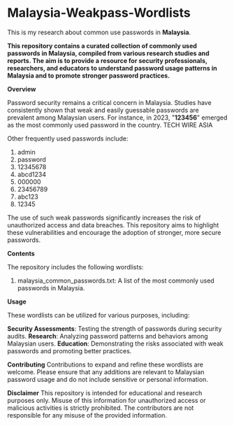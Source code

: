 # Malaysia-Weakpass-Wordlists
This is my research about common use passwords in **Malaysia**.

**This repository contains a curated collection of commonly used passwords in Malaysia, compiled from various research studies and reports. The aim is to provide a resource for security professionals, researchers, and educators to understand password usage patterns in Malaysia and to promote stronger password practices.**

**Overview**

Password security remains a critical concern in Malaysia. Studies have consistently shown that weak and easily guessable passwords are prevalent among Malaysian users. For instance, in 2023, "**123456**" emerged as the most commonly used password in the country. 
TECH WIRE ASIA

Other frequently used passwords include:

1. admin
2. password
3. 12345678
4. abcd1234
5. 000000
6. 23456789
7. abc123
8. 12345

The use of such weak passwords significantly increases the risk of unauthorized access and data breaches. This repository aims to highlight these vulnerabilities and encourage the adoption of stronger, more secure passwords.

**Contents**

The repository includes the following wordlists:

1. malaysia_common_passwords.txt: A list of the most commonly used passwords in Malaysia.

**Usage**

These wordlists can be utilized for various purposes, including:

**Security Assessments**: Testing the strength of passwords during security audits.
**Research**: Analyzing password patterns and behaviors among Malaysian users.
**Education**: Demonstrating the risks associated with weak passwords and promoting better practices.

**Contributing**
Contributions to expand and refine these wordlists are welcome. Please ensure that any additions are relevant to Malaysian password usage and do not include sensitive or personal information.

**Disclaimer**
This repository is intended for educational and research purposes only. Misuse of this information for unauthorized access or malicious activities is strictly prohibited. The contributors are not responsible for any misuse of the provided information.

